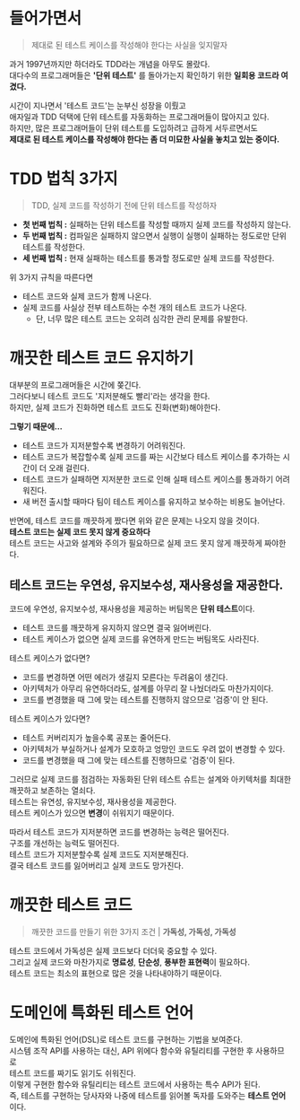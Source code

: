 # 들어가면서
> 제대로 된 테스트 케이스를 작성해야 한다는 사실을 잊지말자    

과거 1997년까지만 하더라도 TDD라는 개념을 아무도 몰랐다.       
대다수의 프로그래머들은 **'단위 테스트'** 를 돌아가는지 확인하기 위한 **일회용 코드라 여겼다.**    
       
시간이 지나면서 '테스트 코드'는 눈부신 성장을 이뤘고             
애자일과 TDD 덕택에 단위 테스트를 자동화하는 프로그래머들이 많아지고 있다.             
하지만, 많은 프로그래머들이 단위 테스트를 도입하려고 급하게 서두르면서도          
**제대로 된 테스트 케이스를 작성해야 한다는 좀 더 미묘한 사실을 놓치고 있는 중이다.**     

# TDD 법칙 3가지  
> TDD, 실제 코드를 작성하기 전에 단위 테스트를 작성하자     
     
* **첫 번째 법칙 :** 실패하는 단위 테스트를 작성할 때까지 실제 코드를 작성하지 않는다.        
* **두 번째 법칙 :** 컴파일은 실패하지 않으면서 실행이 실행이 실패하는 정도로만 단위 테스트를 작성한다.   
* **세 번째 법칙 :** 현재 실패하는 테스트를 통과할 정도로만 실제 코드를 작성한다.   
   
위 3가지 규칙을 따른다면   
* 테스트 코드와 실제 코드가 함께 나온다.   
* 실제 코드를 사실상 전부 테스트하는 수천 개의 테스트 코드가 나온다.  
  * 단, 너무 많은 테스트 코드는 오히려 심각한 관리 문제를 유발한다.   
    
# 깨끗한 테스트 코드 유지하기 
대부분의 프로그래머들은 시간에 쫒긴다.   
그러다보니 테스트 코드도 '지저분해도 빨리'라는 생각을 한다.   
하지만, 실제 코드가 진화하면 테스트 코드도 진화(변화)해야한다.   
  
**그렇기 때문에...**          
* 테스트 코드가 지저분할수록 변경하기 어려워진다.     
* 테스트 코드가 복잡할수록 실제 코드를 짜는 시간보다 테스트 케이스를 추가하는 시간이 더 오래 걸린다.    
* 테스트 코드가 실패하면 지저분한 코드로 인해 실패 테스트 케이스를 통과하기 어려워진다.      
* 새 버전 출시할 때마다 팀이 테스트 케이스를 유지하고 보수하는 비용도 늘어난다.     
         
반면에, 테스트 코드를 깨끗하게 짰다면 위와 같은 문제는 나오지 않을 것이다.    
**테스트 코드는 실제 코드 못지 않게 중요하다**    
테스트 코드는 사고와 설계와 주의가 필요하므로 실제 코드 못지 않게 깨끗하게 짜야한다.     

## 테스트 코드는 우연성, 유지보수성, 재사용성을 재공한다.  
코드에 우연성, 유지보수성, 재사용성을 제공하는 버팀목은 **단위 테스트**이다.        
* 테스트 코드를 깨끗하게 유지하지 않으면 결국 잃어버린다.        
* 테스트 케이스가 없으면 실제 코드를 유연하게 만드는 버팀목도 사라진다.    
   
테스트 케이스가 없다면?   
* 코드를 변경하면 어떤 에러가 생길지 모른다는 두려움이 생긴다.  
* 아키텍처가 아무리 유연하더라도, 설계를 아무리 잘 나눴더라도 마찬가지이다.   
* 코드를 변경했을 때 그에 맞는 테스트를 진행하지 않으므로 '검증'이 안 된다.     
   
테스트 케이스가 있다면?   
* 테스트 커버리지가 높을수록 공포는 줄어든다.   
* 아키텍처가 부실하거나 설계가 모호하고 엉망인 코드도 우려 없이 변경할 수 있다.   
* 코드를 변경했을 때 그에 맞는 테스트를 진행하므로 '검증'이 된다.     

그러므로 실제 코드를 점검하는 자동화된 단위 테스트 슈트는 
설계와 아키텍처를 최대한 깨끗하고 보존하는 열쇠다.   
테스트는 유연성, 유지보수성, 재사용성을 제공한다.   
테스트 케이스가 있으면 **변경**이 쉬워지기 때문이다.  

따라서 테스트 코드가 지저분하면 코드를 변경하는 능력은 떨어진다.   
구조를 개선하는 능력도 떨어진다.   
테스트 코드가 지저분할수록 실제 코드도 지저분해진다.   
결국 테스트 코드를 잃어버리고 실제 코드도 망가진다.   

# 깨끗한 테스트 코드  
> 깨끗한 코드를 만들기 위한 3가지 조건 | **가독성, 가독성, 가독성**   
    
테스트 코드에서 가독성은 실제 코드보다 더더욱 중요할 수 있다.      
그리고 실제 코드와 마찬가지로 **명료성**, **단순성**, **풍부한 표현력**이 필요하다.         
테스트 코드는 최소의 표현으로 많은 것을 나타내야하기 때문이다.    

# 도메인에 특화된 테스트 언어    
도메인에 특화된 언어(DSL)로 테스트 코드를 구현하는 기법을 보여준다.      
시스템 조작 API를 사용하는 대신, API 위에다 함수와 유틸리티를 구현한 후 사용하므로     
테스트 코드를 짜기도 읽기도 쉬워진다.      
이렇게 구현한 함수와 유틸리티는 테스트 코드에서 사용하는 특수 API가 된다.       
즉, 테스트를 구현하는 당사자와 나중에 테스트를 읽어볼 독자를 도와주는 **테스트 언어**이다.       




